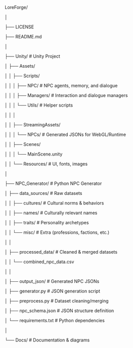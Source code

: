 LoreForge/

│

├── LICENSE

├── README.md

│

├── Unity/                                  # Unity Project

│   ├── Assets/

│   │   ├── Scripts/

│   │   │   ├── NPC/                        # NPC agents, memory, and dialogue

│   │   │   ├── Managers/                   # Interaction and dialogue managers

│   │   │   └── Utils/                      # Helper scripts

│   │   │

│   │   ├── StreamingAssets/

│   │   │   └── NPCs/                       # Generated JSONs for WebGL/Runtime

│   │   ├── Scenes/

│   │   │   └── MainScene.unity

│   │   └── Resources/                      # UI, fonts, images

│

├── NPC_Generator/                           # Python NPC Generator

│   ├── data_sources/                        # Raw datasets

│   │   ├── cultures/                        # Cultural norms & behaviors

│   │   ├── names/                           # Culturally relevant names

│   │   ├── traits/                          # Personality archetypes

│   │   └── misc/                            # Extra (professions, factions, etc.)

│   │

│   ├── processed_data/                      # Cleaned & merged datasets

│   │   └── combined_npc_data.csv

│   │

│   ├── output_json/                         # Generated NPC JSONs

│   ├── generator.py                         # JSON generation script

│   ├── preprocess.py                        # Dataset cleaning/merging

│   ├── npc_schema.json                      # JSON structure definition

│   └── requirements.txt                     # Python dependencies

│

└── Docs/                                    # Documentation & diagrams
